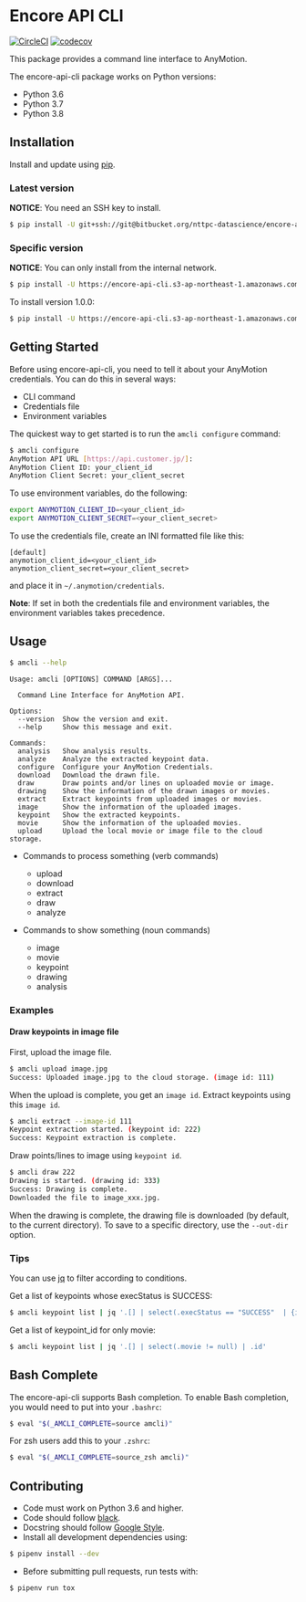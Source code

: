 # Encore API CLI

[![CircleCI][ci-status]][ci] [![codecov][codecov-status]][codecov]

This package provides a command line interface to AnyMotion.

The encore-api-cli package works on Python versions:

- Python 3.6
- Python 3.7
- Python 3.8

## Installation

Install and update using [pip](https://pip.pypa.io/en/stable/quickstart/).

### Latest version

**NOTICE**: You need an SSH key to install.

```sh
$ pip install -U git+ssh://git@bitbucket.org/nttpc-datascience/encore-api-cli.git
```

### Specific version

**NOTICE**: You can only install from the internal network.

```sh
$ pip install -U https://encore-api-cli.s3-ap-northeast-1.amazonaws.com/encore_api_cli-<version>-py3-none-any.whl
```

To install version 1.0.0:

```sh
$ pip install -U https://encore-api-cli.s3-ap-northeast-1.amazonaws.com/encore_api_cli-1.0.0-py3-none-any.whl
```

## Getting Started

Before using encore-api-cli, you need to tell it about your AnyMotion credentials.
You can do this in several ways:

- CLI command
- Credentials file
- Environment variables

The quickest way to get started is to run the `amcli configure` command:

```sh
$ amcli configure
AnyMotion API URL [https://api.customer.jp/]:
AnyMotion Client ID: your_client_id
AnyMotion Client Secret: your_client_secret
```

To use environment variables, do the following:

```sh
export ANYMOTION_CLIENT_ID=<your_client_id>
export ANYMOTION_CLIENT_SECRET=<your_client_secret>
```

To use the credentials file, create an INI formatted file like this:

```text
[default]
anymotion_client_id=<your_client_id>
anymotion_client_secret=<your_client_secret>
```

and place it in `~/.anymotion/credentials`.

**Note**: If set in both the credentials file and environment variables, the environment variables takes precedence.

## Usage

```sh
$ amcli --help
```

```text
Usage: amcli [OPTIONS] COMMAND [ARGS]...

  Command Line Interface for AnyMotion API.

Options:
  --version  Show the version and exit.
  --help     Show this message and exit.

Commands:
  analysis   Show analysis results.
  analyze    Analyze the extracted keypoint data.
  configure  Configure your AnyMotion Credentials.
  download   Download the drawn file.
  draw       Draw points and/or lines on uploaded movie or image.
  drawing    Show the information of the drawn images or movies.
  extract    Extract keypoints from uploaded images or movies.
  image      Show the information of the uploaded images.
  keypoint   Show the extracted keypoints.
  movie      Show the information of the uploaded movies.
  upload     Upload the local movie or image file to the cloud storage.
```

- Commands to process something (verb commands)
  - upload
  - download
  - extract
  - draw
  - analyze

- Commands to show something (noun commands)
  - image
  - movie
  - keypoint
  - drawing
  - analysis

### Examples

#### Draw keypoints in image file

First, upload the image file.

```sh
$ amcli upload image.jpg
Success: Uploaded image.jpg to the cloud storage. (image id: 111)
```

When the upload is complete, you get an `image id`. Extract keypoints using this `image id`.

```sh
$ amcli extract --image-id 111
Keypoint extraction started. (keypoint id: 222)
Success: Keypoint extraction is complete.
```

Draw points/lines to image using `keypoint id`.

```sh
$ amcli draw 222
Drawing is started. (drawing id: 333)
Success: Drawing is complete.
Downloaded the file to image_xxx.jpg.
```

When the drawing is complete, the drawing file is downloaded (by default, to the current directory).
To save to a specific directory, use the `--out-dir` option.

### Tips

You can use [jq](https://stedolan.github.io/jq/) to filter according to conditions.

Get a list of keypoints whose execStatus is SUCCESS:

```sh
$ amcli keypoint list | jq '.[] | select(.execStatus == "SUCCESS"  | {id: .id, image: .image, movie: .movie}'
```

Get a list of keypoint_id for only movie:

```sh
$ amcli keypoint list | jq '.[] | select(.movie != null) | .id'
```

## Bash Complete

The encore-api-cli supports Bash completion.
To enable Bash completion, you would need to put into your `.bashrc`:

```sh
$ eval "$(_AMCLI_COMPLETE=source amcli)"
```

For zsh users add this to your `.zshrc`:

```sh
$ eval "$(_AMCLI_COMPLETE=source_zsh amcli)"
```

## Contributing

- Code must work on Python 3.6 and higher.
- Code should follow [black](https://black.readthedocs.io/en/stable/).
- Docstring should follow [Google Style](http://google.github.io/styleguide/pyguide.html#38-comments-and-docstrings).
- Install all development dependencies using:

```sh
$ pipenv install --dev
```

- Before submitting pull requests, run tests with:

```sh
$ pipenv run tox
```

[ci]: https://circleci.com/bb/nttpc-datascience/encore-api-cli/tree/master
[ci-status]: https://circleci.com/bb/nttpc-datascience/encore-api-cli/tree/master.svg?style=shield&circle-token=8efda4c7b7ec1fe9abff9fac5412bd9a59604c84
[codecov]: https://codecov.io/bb/nttpc-datascience/encore-api-cli
[codecov-status]: https://codecov.io/bb/nttpc-datascience/encore-api-cli/branch/master/graph/badge.svg?token=s4c1X9EhAN
